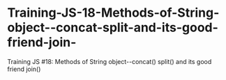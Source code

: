 # Training-JS-18-Methods-of-String-object--concat-split-and-its-good-friend-join-
Training JS #18: Methods of String object--concat() split() and its good friend join()
